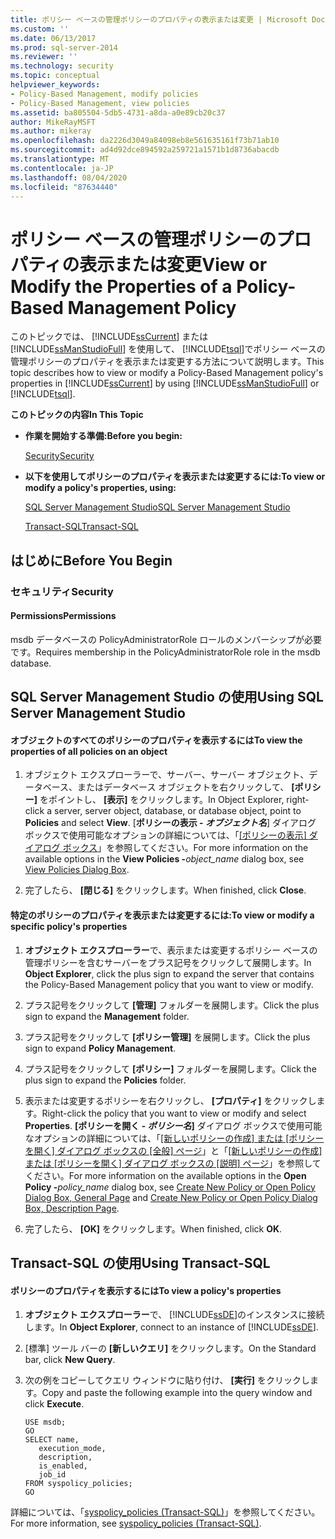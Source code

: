 ```yaml
---
title: ポリシー ベースの管理ポリシーのプロパティの表示または変更 | Microsoft Docs
ms.custom: ''
ms.date: 06/13/2017
ms.prod: sql-server-2014
ms.reviewer: ''
ms.technology: security
ms.topic: conceptual
helpviewer_keywords:
- Policy-Based Management, modify policies
- Policy-Based Management, view policies
ms.assetid: ba805504-5db5-4731-a8da-a0e89cb20c37
author: MikeRayMSFT
ms.author: mikeray
ms.openlocfilehash: da2226d3049a84098eb8e561635161f73b71ab10
ms.sourcegitcommit: ad4d92dce894592a259721a1571b1d8736abacdb
ms.translationtype: MT
ms.contentlocale: ja-JP
ms.lasthandoff: 08/04/2020
ms.locfileid: "87634440"
---
```

# <a name="view-or-modify-the-properties-of-a-policy-based-management-policy"></a><span data-ttu-id="f98e9-102">ポリシー ベースの管理ポリシーのプロパティの表示または変更</span><span class="sxs-lookup"><span data-stu-id="f98e9-102">View or Modify the Properties of a Policy-Based Management Policy</span></span>
  <span data-ttu-id="f98e9-103">このトピックでは、 [!INCLUDE[ssCurrent](../../includes/sscurrent-md.md)] または [!INCLUDE[ssManStudioFull](../../includes/ssmanstudiofull-md.md)] を使用して、 [!INCLUDE[tsql](../../includes/tsql-md.md)]でポリシー ベースの管理ポリシーのプロパティを表示または変更する方法について説明します。</span><span class="sxs-lookup"><span data-stu-id="f98e9-103">This topic describes how to view or modify a Policy-Based Management policy's properties in [!INCLUDE[ssCurrent](../../includes/sscurrent-md.md)] by using [!INCLUDE[ssManStudioFull](../../includes/ssmanstudiofull-md.md)] or [!INCLUDE[tsql](../../includes/tsql-md.md)].</span></span>  
  
 <span data-ttu-id="f98e9-104">**このトピックの内容**</span><span class="sxs-lookup"><span data-stu-id="f98e9-104">**In This Topic**</span></span>  
  
-   <span data-ttu-id="f98e9-105">**作業を開始する準備:**</span><span class="sxs-lookup"><span data-stu-id="f98e9-105">**Before you begin:**</span></span>  
  
     [<span data-ttu-id="f98e9-106">Security</span><span class="sxs-lookup"><span data-stu-id="f98e9-106">Security</span></span>](#Security)  
  
-   <span data-ttu-id="f98e9-107">**以下を使用してポリシーのプロパティを表示または変更するには:**</span><span class="sxs-lookup"><span data-stu-id="f98e9-107">**To view or modify a policy's properties, using:**</span></span>  
  
     [<span data-ttu-id="f98e9-108">SQL Server Management Studio</span><span class="sxs-lookup"><span data-stu-id="f98e9-108">SQL Server Management Studio</span></span>](#SSMSProcedure)  
  
     [<span data-ttu-id="f98e9-109">Transact-SQL</span><span class="sxs-lookup"><span data-stu-id="f98e9-109">Transact-SQL</span></span>](#TsqlProcedure)  
  
##  <a name="before-you-begin"></a><a name="BeforeYouBegin"></a> <span data-ttu-id="f98e9-110">はじめに</span><span class="sxs-lookup"><span data-stu-id="f98e9-110">Before You Begin</span></span>  
  
###  <a name="security"></a><a name="Security"></a> <span data-ttu-id="f98e9-111">セキュリティ</span><span class="sxs-lookup"><span data-stu-id="f98e9-111">Security</span></span>  
  
####  <a name="permissions"></a><a name="Permissions"></a> <span data-ttu-id="f98e9-112">Permissions</span><span class="sxs-lookup"><span data-stu-id="f98e9-112">Permissions</span></span>  
 <span data-ttu-id="f98e9-113">msdb データベースの PolicyAdministratorRole ロールのメンバーシップが必要です。</span><span class="sxs-lookup"><span data-stu-id="f98e9-113">Requires membership in the PolicyAdministratorRole role in the msdb database.</span></span>  
  
##  <a name="using-sql-server-management-studio"></a><a name="SSMSProcedure"></a> <span data-ttu-id="f98e9-114">SQL Server Management Studio の使用</span><span class="sxs-lookup"><span data-stu-id="f98e9-114">Using SQL Server Management Studio</span></span>  
  
#### <a name="to-view-the-properties-of-all-policies-on-an-object"></a><span data-ttu-id="f98e9-115">オブジェクトのすべてのポリシーのプロパティを表示するには</span><span class="sxs-lookup"><span data-stu-id="f98e9-115">To view the properties of all policies on an object</span></span>  
  
1.  <span data-ttu-id="f98e9-116">オブジェクト エクスプローラーで、サーバー、サーバー オブジェクト、データベース、またはデータベース オブジェクトを右クリックして、 **[ポリシー]** をポイントし、 **[表示]** をクリックします。</span><span class="sxs-lookup"><span data-stu-id="f98e9-116">In Object Explorer, right-click a server, server object, database, or database object, point to **Policies** and select **View**.</span></span> <span data-ttu-id="f98e9-117">[**ポリシーの表示 - _オブジェクト名_**] ダイアログ ボックスで使用可能なオプションの詳細については、「[[ポリシーの表示] ダイアログ ボックス](view-policies-dialog-box.md)」を参照してください。</span><span class="sxs-lookup"><span data-stu-id="f98e9-117">For more information on the available options in the **View Policies -**_object_name_ dialog box, see [View Policies Dialog Box](view-policies-dialog-box.md).</span></span>  
  
2.  <span data-ttu-id="f98e9-118">完了したら、 **[閉じる]** をクリックします。</span><span class="sxs-lookup"><span data-stu-id="f98e9-118">When finished, click **Close**.</span></span>  
  
#### <a name="to-view-or-modify-a-specific-policys-properties"></a><span data-ttu-id="f98e9-119">特定のポリシーのプロパティを表示または変更するには:</span><span class="sxs-lookup"><span data-stu-id="f98e9-119">To view or modify a specific policy's properties</span></span>  
  
1.  <span data-ttu-id="f98e9-120">**オブジェクト エクスプローラー**で、表示または変更するポリシー ベースの管理ポリシーを含むサーバーをプラス記号をクリックして展開します。</span><span class="sxs-lookup"><span data-stu-id="f98e9-120">In **Object Explorer**, click the plus sign to expand the server that contains the Policy-Based Management policy that you want to view or modify.</span></span>  
  
2.  <span data-ttu-id="f98e9-121">プラス記号をクリックして **[管理]** フォルダーを展開します。</span><span class="sxs-lookup"><span data-stu-id="f98e9-121">Click the plus sign to expand the **Management** folder.</span></span>  
  
3.  <span data-ttu-id="f98e9-122">プラス記号をクリックして **[ポリシー管理]** を展開します。</span><span class="sxs-lookup"><span data-stu-id="f98e9-122">Click the plus sign to expand **Policy Management**.</span></span>  
  
4.  <span data-ttu-id="f98e9-123">プラス記号をクリックして **[ポリシー]** フォルダーを展開します。</span><span class="sxs-lookup"><span data-stu-id="f98e9-123">Click the plus sign to expand the **Policies** folder.</span></span>  
  
5.  <span data-ttu-id="f98e9-124">表示または変更するポリシーを右クリックし、 **[プロパティ]** をクリックします。</span><span class="sxs-lookup"><span data-stu-id="f98e9-124">Right-click the policy that you want to view or modify and select **Properties**.</span></span> <span data-ttu-id="f98e9-125">**[ポリシーを開く - _ポリシー名_]** ダイアログ ボックスで使用可能なオプションの詳細については、「[[新しいポリシーの作成] または [ポリシーを開く] ダイアログ ボックスの [全般] ページ](../../integration-services/general-page-of-integration-services-designers-options.md)」と「[[新しいポリシーの作成] または [ポリシーを開く] ダイアログ ボックスの [説明] ページ](create-new-policy-or-open-policy-dialog-box-description-page.md)」を参照してください。</span><span class="sxs-lookup"><span data-stu-id="f98e9-125">For more information on the available options in the **Open Policy -**_policy_name_ dialog box, see [Create New Policy or Open Policy Dialog Box, General Page](../../integration-services/general-page-of-integration-services-designers-options.md) and [Create New Policy or Open Policy Dialog Box, Description Page](create-new-policy-or-open-policy-dialog-box-description-page.md).</span></span>  
  
6.  <span data-ttu-id="f98e9-126">完了したら、 **[OK]** をクリックします。</span><span class="sxs-lookup"><span data-stu-id="f98e9-126">When finished, click **OK**.</span></span>  
  
##  <a name="using-transact-sql"></a><a name="TsqlProcedure"></a> <span data-ttu-id="f98e9-127">Transact-SQL の使用</span><span class="sxs-lookup"><span data-stu-id="f98e9-127">Using Transact-SQL</span></span>  
  
#### <a name="to-view-a-policys-properties"></a><span data-ttu-id="f98e9-128">ポリシーのプロパティを表示するには</span><span class="sxs-lookup"><span data-stu-id="f98e9-128">To view a policy's properties</span></span>  
  
1.  <span data-ttu-id="f98e9-129">**オブジェクト エクスプローラー**で、 [!INCLUDE[ssDE](../../includes/ssde-md.md)]のインスタンスに接続します。</span><span class="sxs-lookup"><span data-stu-id="f98e9-129">In **Object Explorer**, connect to an instance of [!INCLUDE[ssDE](../../includes/ssde-md.md)].</span></span>  
  
2.  <span data-ttu-id="f98e9-130">[標準] ツール バーの **[新しいクエリ]** をクリックします。</span><span class="sxs-lookup"><span data-stu-id="f98e9-130">On the Standard bar, click **New Query**.</span></span>  
  
3.  <span data-ttu-id="f98e9-131">次の例をコピーしてクエリ ウィンドウに貼り付け、 **[実行]** をクリックします。</span><span class="sxs-lookup"><span data-stu-id="f98e9-131">Copy and paste the following example into the query window and click **Execute**.</span></span>  
  
    ```  
    USE msdb;  
    GO  
    SELECT name,  
       execution_mode,  
       description,  
       is_enabled,  
       job_id  
    FROM syspolicy_policies;  
    GO  
    ```  
  
 <span data-ttu-id="f98e9-132">詳細については、「[syspolicy_policies &#40;Transact-SQL&#41;](/sql/relational-databases/system-catalog-views/syspolicy-policies-transact-sql)」を参照してください。</span><span class="sxs-lookup"><span data-stu-id="f98e9-132">For more information, see [syspolicy_policies &#40;Transact-SQL&#41;](/sql/relational-databases/system-catalog-views/syspolicy-policies-transact-sql).</span></span>  
  
  

